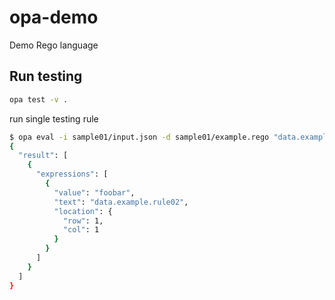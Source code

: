 # opa-demo

Demo Rego language

## Run testing

```sh
opa test -v .
```

run single testing rule

```sh
$ opa eval -i sample01/input.json -d sample01/example.rego "data.example.rule02"
{
  "result": [
    {
      "expressions": [
        {
          "value": "foobar",
          "text": "data.example.rule02",
          "location": {
            "row": 1,
            "col": 1
          }
        }
      ]
    }
  ]
}
```
